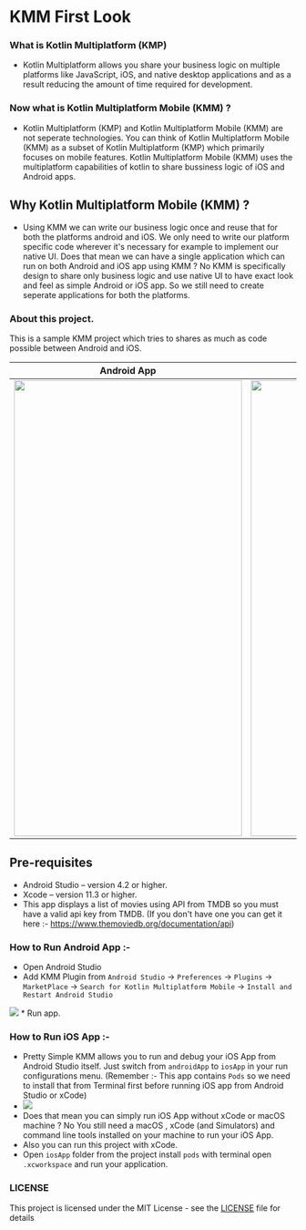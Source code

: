 # KMM First Look

### What is Kotlin Multiplatform (KMP)

* Kotlin Multiplatform allows you share your business logic on multiple platforms like JavaScript, iOS, and native desktop applications and as a result reducing the amount of time required for development.

### Now what is Kotlin Multiplatform Mobile (KMM) ?

* Kotlin Multiplatform (KMP) and Kotlin Multiplatform Mobile (KMM) are not seperate technologies. You can think of Kotlin Multiplatform Mobile (KMM) as a subset of Kotlin Multiplatform (KMP) which primarily focuses on mobile features. Kotlin Multiplatform Mobile (KMM) uses the multiplatform capabilities of kotlin to share bussiness logic of iOS and Android apps.

## Why Kotlin Multiplatform Mobile (KMM) ?

*  Using KMM we can write our business logic once and reuse that for both the platforms android and iOS. We only need to write our platform specific code wherever it's necessary for example to implement our native UI. Does that mean we can have a single application which can run on both Android and iOS app using KMM ? No KMM is specifically design to share only business logic and use native UI to have exact look and feel as simple Android or iOS app. So we still need to create seperate applications for both the platforms.

### About this project. 
This is a sample KMM project which tries to shares as much as code possible between Android and iOS. 

Android App                          |  iOS App
:-------------------------:|:-------------------------:
<img src="https://github.com/SimformSolutionsPvtLtd/Kotlin-multiplatform-sample/blob/feature/update_readme/screenshots/android.gif" width="400" height="800">  | <img src="https://github.com/SimformSolutionsPvtLtd/Kotlin-multiplatform-sample/blob/feature/update_readme/screenshots/iOS.gif" width="400" height="800">

## Pre-requisites
* Android Studio – version 4.2 or higher.
* Xcode – version 11.3 or higher.
* This app displays a list of movies using API from TMDB so you must have a valid api key from TMDB. (If you don't have one you can get it here :- https://www.themoviedb.org/documentation/api)

### How to Run Android App :- 
* Open Android Studio 
* Add KMM Plugin from `Android Studio` -> `Preferences` -> `Plugins` -> `MarketPlace` -> `Search for Kotlin Multiplatform Mobile` -> `Install and Restart Android Studio`
 <img src = https://github.com/SimformSolutionsPvtLtd/Kotlin-multiplatform-sample/blob/feature/update_readme/screenshots/KMM%20Plugin.png>
* Run app. 

### How to Run iOS App :-

* Pretty Simple KMM allows you to run and debug your iOS App from Android Studio itself. Just switch from `androidApp` to `iosApp` in your run configurations menu. (Remember :- This app contains `Pods` so we need to install that from Terminal first before running iOS app from Android Studio or xCode) 
* <img src = https://github.com/SimformSolutionsPvtLtd/Kotlin-multiplatform-sample/blob/feature/update_readme/screenshots/Run%20Configurations.png>
* Does that mean you can simply run iOS App without xCode or macOS machine ? No You still need a macOS ,  xCode (and Simulators) and command line tools installed on your machine to run your iOS App. 
* Also you can run this project with xCode.
* Open `iosApp` folder from the project install `pods` with terminal open `.xcworkspace` and run your application. 

### LICENSE
This project is licensed under the MIT License - see the [LICENSE](LICENSE) file for details
